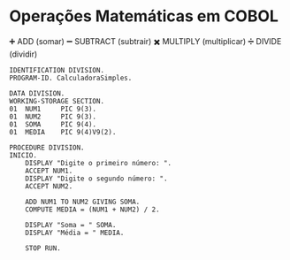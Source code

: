# Operações Matemáticas em COBOL
➕ ADD (somar)
➖ SUBTRACT (subtrair)
✖️ MULTIPLY (multiplicar)
➗ DIVIDE (dividir)

```cobol
IDENTIFICATION DIVISION.
PROGRAM-ID. CalculadoraSimples.

DATA DIVISION.
WORKING-STORAGE SECTION.
01  NUM1     PIC 9(3).
01  NUM2     PIC 9(3).
01  SOMA     PIC 9(4).
01  MEDIA    PIC 9(4)V9(2).

PROCEDURE DIVISION.
INICIO.
    DISPLAY "Digite o primeiro número: ".
    ACCEPT NUM1.
    DISPLAY "Digite o segundo número: ".
    ACCEPT NUM2.

    ADD NUM1 TO NUM2 GIVING SOMA.
    COMPUTE MEDIA = (NUM1 + NUM2) / 2.

    DISPLAY "Soma = " SOMA.
    DISPLAY "Média = " MEDIA.

    STOP RUN.

```
